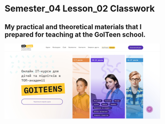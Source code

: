 # Semester_04 Lesson_02 Classwork

## My practical and theoretical materials that I prepared for teaching at the GoITeen school.

![](readme_image.jpg)